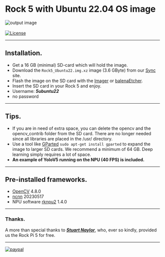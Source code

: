 # Rock 5 with Ubuntu 22.04 OS image
![output image]( https://qengineering.eu/github/RockUbuntu22.webp)<br/><br>
[![License](https://img.shields.io/badge/License-BSD%203--Clause-blue.svg)](https://opensource.org/licenses/BSD-3-Clause)<br/>

------------

## Installation.

- Get a 16 GB (minimal) SD-card which will hold the image. 
- Download the `Rock5_Ubuntu22.img.xz` image (3.6 GByte) from our [Sync]() site. 
- Flash the image on the SD card with the [Imager](https://www.raspberrypi.org/software/) or [balenaEtcher](https://www.balena.io/etcher/).
- Insert the SD card in your Rock 5 and enjoy.
- Username: ***5ubuntu22***
- no password 

------------

## Tips.

* If you are in need of extra space, you can delete the opencv and the opencv_contrib folder from the SD card. There are no longer needed since all libraries are placed in the /usr/ directory.
* Use a tool like [GParted](https://gparted.org/) `sudo apt-get install gparted` to expand the image to larger SD cards. We recommend a minimum of 64 GB. Deep learning simply requires a lot of space.<br/>
* **An example of YoloV5 running on the NPU (40 FPS) is included.**

------------

## Pre-installed frameworks.

- [OpenCV](https://qengineering.eu/deep-learning-with-opencv-on-raspberry-pi-4.html) 4.8.0
- [ncnn](https://qengineering.eu/install-ncnn-on-raspberry-pi-4.html) 20230517
- NPU software [rknpu2](https://github.com/rockchip-linux/rknpu2) 1.4.0

------------

### Thanks.
A more than special thanks to [***Stuart Naylor***](https://forum.radxa.com/u/stuartiannaylor/summary), who, ever so kindly, provided us the Rock Pi 5 for free.

------------

[![paypal](https://qengineering.eu/images/TipJarSmall4.png)](https://www.paypal.com/cgi-bin/webscr?cmd=_s-xclick&hosted_button_id=CPZTM5BB3FCYL) 


